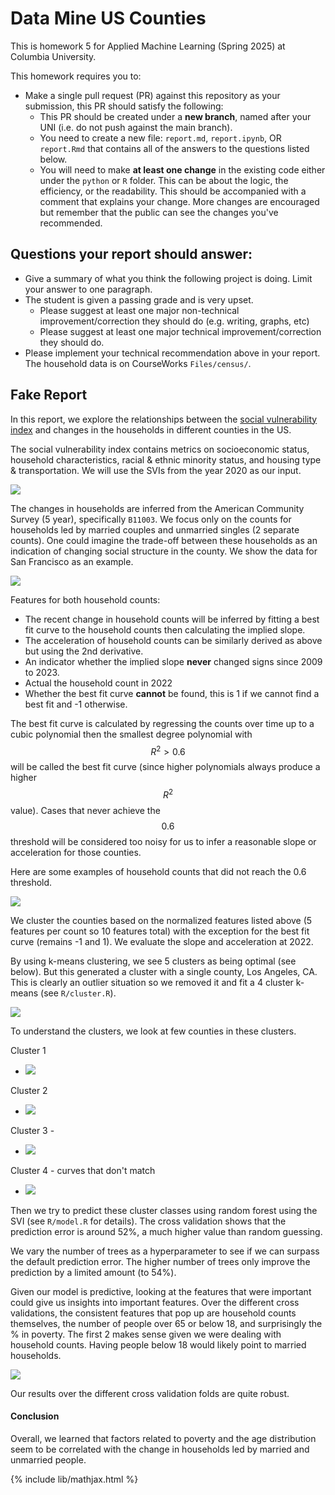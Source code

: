 # Data Mine US Counties

This is homework 5 for Applied Machine Learning (Spring 2025) at Columbia University.

This homework requires you to:

- Make a single pull request (PR) against this repository as your submission, this PR should satisfy the following:
  - This PR should be created under a **new branch**, named after your UNI (i.e. do not push against the main branch).
  - You need to create a new file: `report.md`, `report.ipynb`, OR `report.Rmd` that contains all of the answers to the questions listed below.
  - You will need to make **at least one change** in the existing code either under the `python` or `R` folder. This can be about the logic, the efficiency, or the readability. This should be accompanied with a comment that explains your change. More changes are encouraged but remember that the public can see the changes you've recommended.


## Questions your report should answer:

- Give a summary of what you think the following project is doing. Limit your answer to one paragraph.
- The student is given a passing grade and is very upset.
  - Please suggest at least one major non-technical improvement/correction they should do (e.g. writing, graphs, etc)
  - Please suggest at least one major technical improvement/correction they should do.
- Please implement your technical recommendation above in your report. The household data is on CourseWorks `Files/census/`.


## Fake Report

In this report, we explore the relationships between the [social vulnerability index](https://www.atsdr.cdc.gov/place-health/php/svi/svi-data-documentation-download.html) and changes in the households in different counties in the US.

The social vulnerability index contains metrics on socioeconomic status, household characteristics, racial & ethnic minority status, and housing type & transportation. We will use the SVIs from the year 2020 as our input.

<image src='svi_overview.png'>

The changes in households are inferred from the American Community Survey (5 year), specifically `B11003`. We focus only on the counts for households led by married couples and unmarried singles (2 separate counts). One could imagine the trade-off between these households as an indication of changing social structure in the county. We show the data for San Francisco as an example.

<image src='R/sf_eg.png'>

Features for both household counts:

- The recent change in household counts will be inferred by fitting a best fit curve to the household counts then calculating the implied slope.
- The acceleration of household counts can be similarly derived as above but using the 2nd derivative.
- An indicator whether the implied slope **never** changed signs since 2009 to 2023.
- Actual the household count in 2022
- Whether the best fit curve **cannot** be found, this is 1 if we cannot find a best fit and -1 otherwise. 

The best fit curve is calculated by regressing the counts over time up to a cubic polynomial then the smallest degree polynomial with $$R^2>0.6$$ will be called the best fit curve (since higher polynomials always produce a higher $$R^2$$ value). Cases that never achieve the $$0.6$$ threshold will be considered too noisy for us to infer a reasonable slope or acceleration for those counties.

Here are some examples of household counts that did not reach the 0.6 threshold.

<image src='R/look_at_bad_fits.png'>

We cluster the counties based on the normalized features listed above (5 features per count so 10 features total) with the exception for the best fit curve (remains -1 and 1). We evaluate the slope and acceleration at 2022.

By using k-means clustering, we see 5 clusters as being optimal (see below). But this generated a cluster with a single county, Los Angeles, CA. This is clearly an outlier situation so we removed it and fit a 4 cluster k-means (see `R/cluster.R`).

<image src='R/kmeans_btwss_by_k_with_LA.png'>

To understand the clusters, we look at few counties in these clusters.

Cluster 1
- <image src='R/eg_cluster1_5_curve.png'>

Cluster 2
- <image src='R/eg_cluster2_5_curve.png'>

Cluster 3 - 
- <image src='R/eg_cluster3_5_curve.png'>

Cluster 4 - curves that don't match
- <image src='R/eg_cluster4_5_curve.png'>

Then we try to predict these cluster classes using random forest using the SVI (see `R/model.R` for details). The cross validation shows that the prediction error is around 52%, a much higher value than random guessing.

We vary the number of trees as a hyperparameter to see if we can surpass the default prediction error. The higher number of trees only improve the prediction by a limited amount (to 54%).

Given our model is predictive, looking at the features that were important could give us insights into important features. Over the different cross validations, the consistent features that pop up are household counts themselves, the number of people over 65 or below 18, and surprisingly the % in poverty. The first 2 makes sense given we were dealing with household counts. Having people below 18 would likely point to married households.

<image src='R/forest_imp.png'>

Our results over the different cross validation folds are quite robust.

#### Conclusion

Overall, we learned that factors related to poverty and the age distribution seem to be correlated with the change in households led by married and unmarried people.

{% include lib/mathjax.html %}
